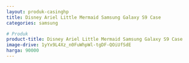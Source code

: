 ```yaml
---
layout: produk-casinghp
title: Disney Ariel Little Mermaid Samsung Galaxy S9 Case
categories: samsung

# Produk
product-title: Disney Ariel Little Mermaid Samsung Galaxy S9 Case
image-drive: 1yYx9L4Xz_n0FuWhpWl-tgDF-QOiUfSdE
harga: 90000
---
```

